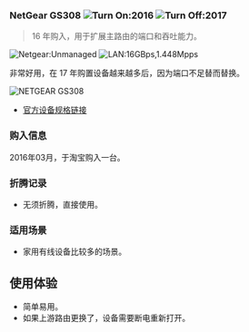 ### NetGear GS308 ![Turn On:2016](https://img.shields.io/badge/Turn%20On-2016-brightgreen?style=flat-square) ![Turn Off:2017](https://img.shields.io/badge/Turn%20Off-2017-red?style=flat-square)

> 16 年购入，用于扩展主路由的端口和吞吐能力。

![Netgear:Unmanaged](https://img.shields.io/badge/Netgear-Unmanaged-brightgreen?style=flat-square&logo=Netgear) ![LAN:16GBps,1.448Mpps](https://img.shields.io/badge/LAN-16GBps,1.448Mpps-brightgreen?style=flat-square)

非常好用，在 17 年购置设备越来越多后，因为端口不足替而替换。

![NETGEAR GS308](https://raw.githubusercontent.com/soulteary/Home-Network-Note/main/deprecate/NetGear%20GS308/netgear-gs308.jpg)

- [官方设备规格链接](https://www.downloads.netgear.com/files/GDC/Unmanaged_Switches/300-Series_Gigabit_DS.pdf)

### 购入信息

2016年03月，于淘宝购入一台。

### 折腾记录

- 无须折腾，直接使用。

### 适用场景

- 家用有线设备比较多的场景。

## 使用体验

- 简单易用。
- 如果上游路由更换了，设备需要断电重新打开。
